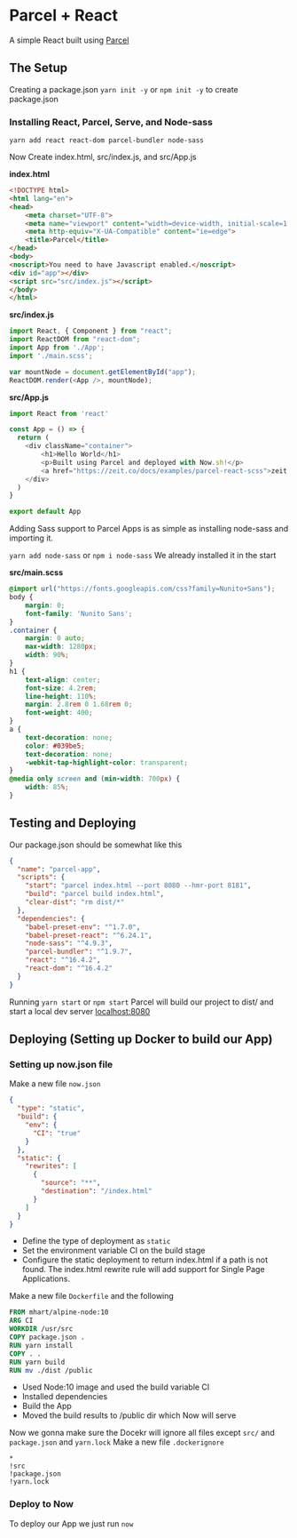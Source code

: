 # Parcel + React
A simple React built using [Parcel](https://parceljs.org/getting_started.html)

## The Setup
Creating a package.json
`yarn init -y`
or
`npm init -y`
to create package.json

### Installing React, Parcel, Serve, and Node-sass
`yarn add react react-dom parcel-bundler node-sass`


Now Create index.html, src/index.js, and src/App.js

**index.html**
```html
<!DOCTYPE html>
<html lang="en">
<head>
    <meta charset="UTF-8">
    <meta name="viewport" content="width=device-width, initial-scale=1.0">
    <meta http-equiv="X-UA-Compatible" content="ie=edge">
    <title>Parcel</title>
</head>
<body>
<noscript>You need to have Javascript enabled.</noscript>
<div id="app"></div>
<script src="src/index.js"></script>
</body>
</html>
```

**src/index.js**
```js
import React, { Component } from "react";
import ReactDOM from "react-dom";
import App from './App';
import './main.scss'; 

var mountNode = document.getElementById("app");
ReactDOM.render(<App />, mountNode);
```

**src/App.js**
```js
import React from 'react'

const App = () => {
  return (
    <div className="container">
        <h1>Hello World</h1>
        <p>Built using Parcel and deployed with Now.sh!</p>
        <a href="https://zeit.co/docs/examples/parcel-react-scss">zeit.co/docs</a>
    </div>
  )
}

export default App
```

Adding Sass support to Parcel Apps is as simple as installing node-sass and importing it.

`yarn add node-sass` or `npm i node-sass`
We already installed it in the start

**src/main.scss**
```scss
@import url("https://fonts.googleapis.com/css?family=Nunito+Sans");
body {
    margin: 0;
    font-family: 'Nunito Sans';
}
.container {
    margin: 0 auto;
    max-width: 1280px;
    width: 90%;
}
h1 {
    text-align: center;
    font-size: 4.2rem;
    line-height: 110%;
    margin: 2.8rem 0 1.68rem 0;
    font-weight: 400;
}
a {
    text-decoration: none;
    color: #039be5;
    text-decoration: none;
    -webkit-tap-highlight-color: transparent;
}
@media only screen and (min-width: 700px) {
    width: 85%;
}
```

## Testing and Deploying
Our package.json should be somewhat like this
```json
{
  "name": "parcel-app",
  "scripts": {
    "start": "parcel index.html --port 8080 --hmr-port 8181",
    "build": "parcel build index.html",
    "clear-dist": "rm dist/*"
  },
  "dependencies": {
    "babel-preset-env": "^1.7.0",
    "babel-preset-react": "^6.24.1",
    "node-sass": "^4.9.3",
    "parcel-bundler": "^1.9.7",
    "react": "^16.4.2",
    "react-dom": "^16.4.2"
  }
}
```

Running `yarn start` or `npm start` Parcel will build our project to dist/
and start a local dev server [localhost:8080](http://localhost:8080)

## Deploying (Setting up Docker to build our App)

### Setting up now.json file
Make a new file `now.json`
```json
{
  "type": "static",
  "build": {
    "env": {
      "CI": "true"
    }
  },
  "static": {
    "rewrites": [
      {
        "source": "**",
        "destination": "/index.html"
      }
    ]
  }
}
```

- Define the type of deployment as `static`
- Set the environment variable CI on the build stage
- Configure the static deployment to return index.html if a path is not found.
  The index.html rewrite rule will add support for Single Page Applications.


Make a new file `Dockerfile` and the following
```Dockerfile
FROM mhart/alpine-node:10
ARG CI
WORKDIR /usr/src
COPY package.json .
RUN yarn install
COPY . .
RUN yarn build
RUN mv ./dist /public
```
- Used Node:10 image and used the build variable CI
- Installed dependencies
- Build the App
- Moved the build results to /public dir which Now will serve

Now we gonna make sure the Docekr will ignore all files except `src/` and `package.json` and `yarn.lock`
Make a new file `.dockerignore`
```
*
!src
!package.json
!yarn.lock
```

### Deploy to Now
To deploy our App we just run
`now`
